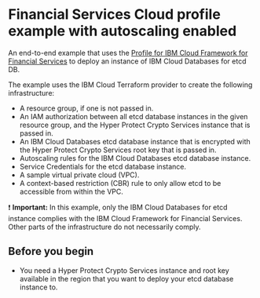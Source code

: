 # Financial Services Cloud profile example with autoscaling enabled

An end-to-end example that uses the [Profile for IBM Cloud Framework for Financial Services](../../modules/fscloud/) to deploy an instance of IBM Cloud Databases for etcd DB.

The example uses the IBM Cloud Terraform provider to create the following infrastructure:

- A resource group, if one is not passed in.
- An IAM authorization between all etcd database instances in the given resource group, and the Hyper Protect Crypto Services instance that is passed in.
- An IBM Cloud Databases etcd database instance that is encrypted with the Hyper Protect Crypto Services root key that is passed in.
- Autoscaling rules for the IBM Cloud Databases etcd database instance.
- Service Credentials for the etcd database instance.
- A sample virtual private cloud (VPC).
- A context-based restriction (CBR) rule to only allow etcd to be accessible from within the VPC.

:exclamation: **Important:** In this example, only the IBM Cloud Databases for etcd instance complies with the IBM Cloud Framework for Financial Services. Other parts of the infrastructure do not necessarily comply.

## Before you begin

- You need a Hyper Protect Crypto Services instance and root key available in the region that you want to deploy your etcd database instance to.
